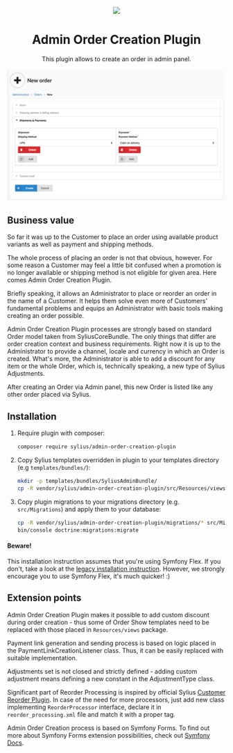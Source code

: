 <p align="center">
    <a href="https://sylius.com" target="_blank">
        <img src="https://demo.sylius.com/assets/shop/img/logo.png" />
    </a>
</p>

<h1 align="center">Admin Order Creation Plugin</h1>

<p align="center">This plugin allows to create an order in admin panel.</p>

![Screenshot showing the order creation page, Shipments&Payments section](docs/screenshot.png)

## Business value

So far it was up to the Customer to place an order using available product variants as well as payment and shipping
methods.

The whole process of placing an order is not that obvious, however. For some reason a Customer may feel a little bit
confused when a promotion is no longer available or shipping method is not eligible for given area. Here comes
Admin Order Creation Plugin.

Briefly speaking, it allows an Administrator to place or reorder an order in the name of a Customer. It helps them solve
even more of Customers' fundamental problems and equips an Administrator with basic tools making creating an 
order possible.

Admin Order Creation Plugin processes are strongly based on standard Order model taken from SyliusCoreBundle.
The only things that differ are order creation context and business requirements. Right now it is up to the Administrator
to provide a channel, locale and currency in which an Order is created. What's more, the Administrator is able to add
a discount for any item or the whole Order, which is, technically speaking, a new type of Sylius Adjustments.

After creating an Order via Admin panel, this new Order is listed like any other order placed via Sylius.

## Installation

1. Require plugin with composer:

    ```bash
    composer require sylius/admin-order-creation-plugin
    ```

2. Copy Sylius templates overridden in plugin to your templates directory (e.g `templates/bundles/`):

    ```bash
    mkdir -p templates/bundles/SyliusAdminBundle/
    cp -R vendor/sylius/admin-order-creation-plugin/src/Resources/views/SyliusAdminBundle/* templates/bundles/SyliusAdminBundle/
    ```

3. Copy plugin migrations to your migrations directory (e.g. `src/Migrations`) and apply them to your database:

    ```bash
    cp -R vendor/sylius/admin-order-creation-plugin/migrations/* src/Migrations
    bin/console doctrine:migrations:migrate
    ```

#### Beware!

This installation instruction assumes that you're using Symfony Flex. If you don't, take a look at the
[legacy installation instruction](docs/legacy_installation.md). However, we strongly encourage you to use
Symfony Flex, it's much quicker! :)

## Extension points

Admin Order Creation Plugin makes it possible to add custom discount during order creation - thus some of Order
Show templates need to be replaced with those placed in `Resources/views` package.

Payment link generation and sending process is based on logic placed in the PaymentLinkCreationListener class. Thus, it can
be easily replaced with suitable implementation.

Adjustments set is not closed and strictly defined - adding custom adjustment means defining a new constant in the
AdjustmentType class.

Significant part of Reorder Processing is inspired by official Sylius 
[Customer Reorder Plugin](https://github.com/Sylius/CustomerReorderPlugin/). In case of the need for more processors,
just add new class implementing `ReorderProcessor` interface, declare it in `reorder_processing.xml` file and match
it with a proper tag.

Admin Order Creation process is based on Symfony Forms. To find out more about Symfony Forms extension possibilities, check out
[Symfony Docs](https://symfony.com/doc/current/form/create_form_type_extension.html).   
